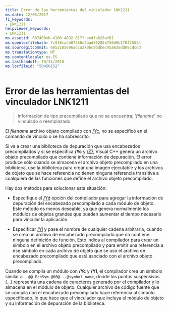 ```yaml
---
title: Error de las herramientas del vinculador LNK1211
ms.date: 12/05/2017
f1_keywords:
- LNK1211
helpviewer_keywords:
- LNK1211
ms.assetid: 607400eb-4180-4892-817f-eedfa628af61
ms.openlocfilehash: 7c918cacb87460c2aad30285b750d9b170425534
ms.sourcegitcommit: 6052185696adca270bc9bdbec45a626dd89cdcdd
ms.translationtype: MT
ms.contentlocale: es-ES
ms.lasthandoff: 10/31/2018
ms.locfileid: "50456152"
---
```

# <a name="linker-tools-error-lnk1211"></a>Error de las herramientas del vinculador LNK1211

> información de tipo precompilado que no se encuentra; '*filename*' no vinculado o reemplazado

El *filename* archivo objeto compilado con [/Yc](../../build/reference/yc-create-precompiled-header-file.md), no se especificó en el comando de vínculo o se ha sobrescrito.

Si va a crear una biblioteca de depuración que usa encabezados precompilados y si se especifica **/Yc** y [/Z7](../../build/reference/z7-zi-zi-debug-information-format.md), Visual C++ genera un archivo objeto precompilado que contiene información de depuración. El error produce sólo cuando se almacena el archivo objeto precompilado en una biblioteca, use la biblioteca para crear una imagen ejecutable y los archivos de objeto que se hace referencia no tienen ninguna referencia transitiva a cualquiera de las funciones que define el archivo objeto precompilado.

Hay dos métodos para solucionar esta situación:

- Especifique el [/Yd](../../build/reference/yd-place-debug-information-in-object-file.md) opción del compilador para agregar la información de depuración del encabezado precompilado a cada módulo de objeto. Este método es menos deseable, ya que genera normalmente los módulos de objetos grandes que pueden aumentar el tiempo necesario para vincular la aplicación.

- Especificar [/Yl](../../build/reference/yl-inject-pch-reference-for-debug-library.md) y pase el nombre de cualquier cadena arbitraria, cuando se crea un archivo de encabezado precompilado que no contiene ninguna definición de función. Esto indica al compilador para crear un símbolo en el archivo objeto precompilado y para emitir una referencia a ese símbolo en cada archivo de objeto que se usó el archivo de encabezado precompilado que está asociado con el archivo objeto precompilado.

Cuando se compila un módulo con **/Yc** y **/Yl**, el compilador crea un símbolo similar a `__@@_PchSym_@00@...@symbol_name`, donde los puntos suspensivos (...) representa una cadena de caracteres generado por el compilador y lo almacena en el módulo de objeto. Cualquier archivo de código fuente que se compila con el encabezado precompilado hace referencia al símbolo especificado, lo que hace que el vinculador que incluya el módulo de objeto y su información de depuración de la biblioteca.
